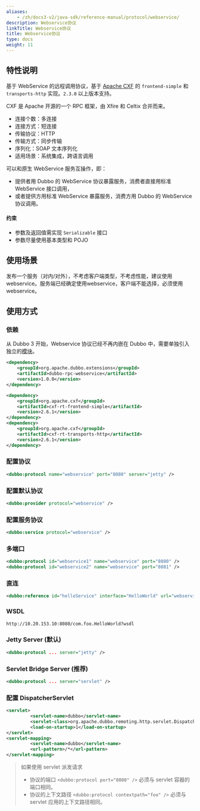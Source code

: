```yaml
---
aliases:
    - /zh/docs3-v2/java-sdk/reference-manual/protocol/webservice/
description: Webservice协议
linkTitle: Webservice协议
title: Webservice协议
type: docs
weight: 11
---
```





## 特性说明
基于 WebService 的远程调用协议，基于 [Apache CXF](http://cxf.apache.org) 的 `frontend-simple` 和 `transports-http` 实现。`2.3.0` 以上版本支持。

CXF 是 Apache 开源的一个 RPC 框架，由 Xfire 和 Celtix 合并而来。
* 连接个数：多连接
* 连接方式：短连接
* 传输协议：HTTP
* 传输方式：同步传输
* 序列化：SOAP 文本序列化
* 适用场景：系统集成，跨语言调用

可以和原生 WebService 服务互操作，即：

* 提供者用 Dubbo 的 WebService 协议暴露服务，消费者直接用标准 WebService 接口调用，
* 或者提供方用标准 WebService 暴露服务，消费方用 Dubbo 的 WebService 协议调用。
#### 约束
* 参数及返回值需实现 `Serializable` 接口
* 参数尽量使用基本类型和 POJO

## 使用场景
发布一个服务（对内/对外），不考虑客户端类型，不考虑性能，建议使用webservice。服务端已经确定使用webservice，客户端不能选择，必须使用webservice。
## 使用方式
### 依赖

从 Dubbo 3 开始，Webservice 协议已经不再内嵌在 Dubbo 中，需要单独引入独立的[模块](/zh-cn/download/spi-extensions/#dubbo-rpc)。
```xml
<dependency>
    <groupId>org.apache.dubbo.extensions</groupId>
    <artifactId>dubbo-rpc-webservice</artifactId>
    <version>1.0.0</version>
</dependency>
```

```xml
<dependency>
    <groupId>org.apache.cxf</groupId>
    <artifactId>cxf-rt-frontend-simple</artifactId>
    <version>2.6.1</version>
</dependency>
<dependency>
    <groupId>org.apache.cxf</groupId>
    <artifactId>cxf-rt-transports-http</artifactId>
    <version>2.6.1</version>
</dependency>
```

### 配置协议
```xml
<dubbo:protocol name="webservice" port="8080" server="jetty" />
```

### 配置默认协议
```xml
<dubbo:provider protocol="webservice" />
```

### 配置服务协议
```xml
<dubbo:service protocol="webservice" />
```

### 多端口
```xml
<dubbo:protocol id="webservice1" name="webservice" port="8080" />
<dubbo:protocol id="webservice2" name="webservice" port="8081" />
```

### 直连
```xml
<dubbo:reference id="helloService" interface="HelloWorld" url="webservice://10.20.153.10:8080/com.foo.HelloWorld" />
```

### WSDL
```
http://10.20.153.10:8080/com.foo.HelloWorld?wsdl
```

### Jetty Server (默认)

```xml
<dubbo:protocol ... server="jetty" />
```

### Servlet Bridge Server (推荐)
```xml
<dubbo:protocol ... server="servlet" />
```

### 配置 DispatcherServlet
```xml
<servlet>
         <servlet-name>dubbo</servlet-name>
         <servlet-class>org.apache.dubbo.remoting.http.servlet.DispatcherServlet</servlet-class>
         <load-on-startup>1</load-on-startup>
</servlet>
<servlet-mapping>
         <servlet-name>dubbo</servlet-name>
         <url-pattern>/*</url-pattern>
</servlet-mapping>
```

> 如果使用 servlet 派发请求
> * 协议的端口 `<dubbo:protocol port="8080" />` 必须与 servlet 容器的端口相同。
> * 协议的上下文路径 `<dubbo:protocol contextpath="foo" />` 必须与 servlet 应用的上下文路径相同。